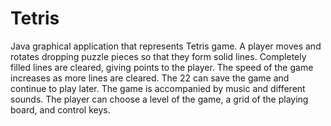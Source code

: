# Tetris
Java graphical application that represents Tetris game. A player moves and rotates dropping puzzle pieces so that they form solid lines.
Completely filled lines are cleared, giving points to the player. The speed of the game increases as more lines are cleared. The    22
can save the game and continue to play later. The game is accompanied by music and different sounds. The player can choose
a level of the game, a grid of the playing board, and control keys. 

